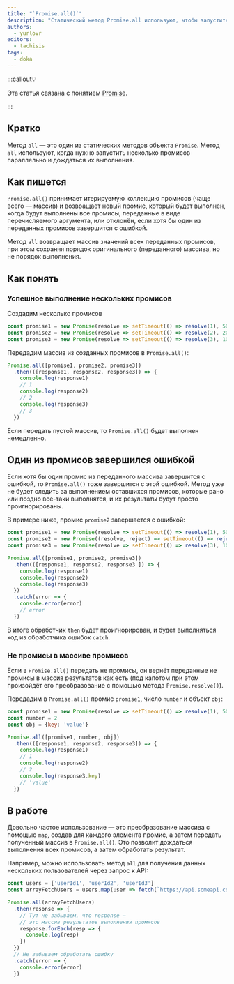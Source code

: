 ```yaml
---
title: "`Promise.all()`"
description: "Статический метод Promise.all используют, чтобы запустить несколько промисов параллельно и дождаться, когда они все выполнятся."
authors:
  - yurlovr
editors:
  - tachisis
tags:
  - doka
---
```


:::callout💡

Эта статья связана с понятием [Promise](/js/promise).

:::

## Кратко

Метод `all` — это один из статических методов объекта `Promise`. Метод `all` используют, когда нужно запустить несколько промисов параллельно и дождаться их выполнения.

## Как пишется

`Promise.all()` принимает итерируемую коллекцию промисов (чаще всего — массив) и возвращает новый промис, который будет выполнен, когда будут выполнены все промисы, переданные в виде перечисляемого аргумента, или отклонён, если хотя бы один из переданных промисов завершится с ошибкой.

Метод `all` возвращает массив значений всех переданных промисов, при этом сохраняя порядок оригинального (переданного) массива, но не порядок выполнения.

## Как понять

### Успешное выполнение нескольких промисов

Создадим несколько промисов

```js
const promise1 = new Promise(resolve => setTimeout(() => resolve(1), 5000))
const promise2 = new Promise(resolve => setTimeout(() => resolve(2), 2000))
const promise3 = new Promise(resolve => setTimeout(() => resolve(3), 1000))
```

Передадим массив из созданных промисов в `Promise.all()`:

```js
Promise.all([promise1, promise2, promise3])
  .then(([response1, response2, response3]) => {
    console.log(response1)
    // 1
    console.log(response2)
    // 2
    console.log(response3)
    // 3
  })
```

Если передать пустой массив, то `Promise.all()` будет выполнен немедленно.

## Один из промисов завершился ошибкой

Если хотя бы один промис из переданного массива завершится с ошибкой, то `Promise.all()` тоже завершится с этой ошибкой. Метод уже не будет следить за выполнением оставшихся промисов, которые рано или поздно все-таки выполнятся, и их результаты будут просто проигнорированы.

В примере ниже, промис `promise2` завершается с ошибкой:

```js
const promise1 = new Promise(resolve => setTimeout(() => resolve(1), 5000))
const promise2 = new Promise((resolve, reject) => setTimeout(() => reject('error'), 2000))
const promise3 = new Promise(resolve => setTimeout(() => resolve(3), 1000))

Promise.all([promise1, promise2, promise3])
  .then(([response1, response2, response3 ]) => {
    console.log(response1)
    console.log(response2)
    console.log(response3)
  })
  .catch(error => {
    console.error(error)
    // error
  })
```

В итоге обработчик `then` будет проигнорирован, и будет выполняться код из обработчика ошибок `catch`.

### Не промисы в массиве промисов

Если в `Promise.all()` передать не промисы, он вернёт переданные не промисы в массив результатов как есть (под капотом при этом произойдёт его преобразование с помощью метода `Promise.resolve()`).

Передадим в `Promise.all()` промис `promise1`, число `number` и объект `obj`:

```js
const promise1 = new Promise(resolve => setTimeout(() => resolve(1), 5000))
const number = 2
const obj = {key: 'value'}

Promise.all([promise1, number, obj])
  .then(([response1, response2, response3]) => {
    console.log(response1)
    // 1
    console.log(response2)
    // 2
    console.log(response3.key)
    // 'value'
  })
```

## В работе

Довольно частое использование — это преобразование массива с помощью `map`, создав для каждого элемента промис, а затем передать полученный массив в `Promise.all()`. Это позволит дождаться выполнения всех промисов, а затем обработать результат.

Например, можно использовать метод `all` для получения данных нескольких пользователей через запрос к API:

```js
const users = ['userId1', 'userId2', 'userId3']
const arrayFetchUsers = users.map(user => fetch(`https://api.someapi.com/users/${user}`))

Promise.all(arrayFetchUsers)
  .then(resonse => {
    // Тут не забываем, что response —
    // это массив результатов выполнения промисов
    response.forEach(resp => {
      console.log(resp)
    })
  })
  // Не забываем обработать ошибку
  .catch(error => {
    console.error(error)
  })
```
